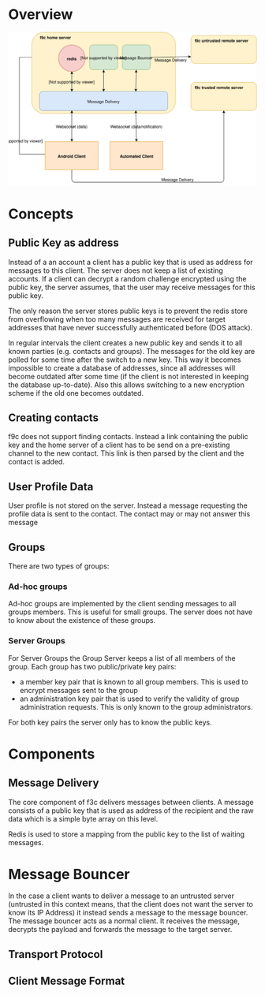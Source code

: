 # Overview
![Architecture Overview](./diagrams/f9c-overview.svg)
# Concepts

## Public Key as address
Instead of a an account a client has a public key that is used as address for messages to this client. The server does 
not keep a list of existing accounts. If a client can decrypt a random challenge encrypted using the public key, the
server assumes, that the user may receive messages for this public key.

The only reason the server stores public keys is to prevent the redis store from overflowing when too many messages are
received for target addresses that have never successfully authenticated before (DOS attack). 

In regular intervals the client creates a new public key and sends it to all known parties (e.g. contacts and groups).
The messages for the old key are polled for some time after the switch to a new key. This way it becomes impossible to
create a database of addresses, since all addresses will become outdated after some time (if the client is not 
interested in keeping the database up-to-date). Also this allows switching to a new encryption scheme if the old one
becomes outdated. 

## Creating contacts
f9c does not support finding contacts. Instead a link containing the public key and the home server of a client has to 
be send on a pre-existing channel to the new contact. This link is then parsed by the client and the contact is added.

## User Profile Data
User profile is not stored on the server. Instead a message requesting the profile data is sent to the contact.
The contact may or may not answer this message

## Groups
There are two types of groups:

### Ad-hoc groups
Ad-hoc groups are implemented by the client sending messages to all groups members. This is useful for small groups.
The server does not have to know about the existence of these groups.

### Server Groups
For Server Groups the Group Server keeps a list of all members of the group. Each group has two public/private key pairs:
* a member key pair that is known to all group members. This is used to encrypt messages sent to the group
* an administration key pair that is used to verify the validity of group administration requests. This is only known to
  the group administrators.
  
For both key pairs the server only has to know the public keys.

# Components
## Message Delivery
The core component of f3c delivers messages between clients. A message consists of a public key that is used as 
address of the recipient and the raw data which is a simple byte array on this level.

Redis is used to store a mapping from the public key to the list of waiting messages.  
   
# Message Bouncer
In the case a client wants to deliver a message to an untrusted server (untrusted in this context means, that the client
does not want the server to know its IP Address) it instead sends a message to the message bouncer. The message bouncer
acts as a normal client. It receives the message, decrypts the payload and forwards the message to the target server.
## Transport Protocol
## Client Message Format